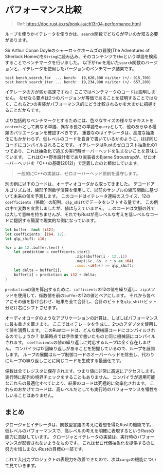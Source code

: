 # パフォーマンス比較

> Ref: https://doc.rust-jp.rs/book-ja/ch13-04-performance.html

ループを使うかイテレータを使うかは、`search`関数でどちらが早いのか知る必要があります。

Sir Arthur Conan Doyleのシャーロックホームズの冒険(The Adventures of Sherlock Homes)を`String`に読み込み、そのコンテンツで`the`という単語を検索することでベンチマークを行いました。
以下が`for`を用いた`search`関数のバージョンと、イテレータを使用したバージョンのベンチマーク結果です。

```log
test bench_search_for  ... bench:  19,620,300 ns/iter (+/- 915,700)
test bench_search_iter ... bench:  19,234,900 ns/iter (+/- 657,200)
```

イテレータの方が些か高速ですね！ ここではベンチマークのコードは説明しません。
なぜなら要点は2つのバージョンが等価であることを証明することではなく、これら2つの実装がパフォーマンス的にどう比較されるかを大まかに把握することだからです。

より包括的なベンチマークとするためには、色々なサイズの様々なテキストを`contents`として異なる単語、異なる長さの単語を`query`として、他のあらゆる種類のバリエーションを確認すべきです。
重要なのはイテレータは、高度な抽象化にもかかわらず、低レベルのコードを自身で書いているかのように、ほぼ同じコードにコンパイルされることです。
イテレータはRustのゼロコスト抽象化の1つであり、これは抽象化で追加の実行時オーバーヘッドを生まないことを意味しています。
これはC++野本設計者であり実装者のBjarne Stroustrupが、ゼロオーバーヘッドを「C++の基礎(2012)」で定義したのと類似しています。

> 一般的にC++の実装は、ゼロオーバーヘッド原則を遵守します。

別の例に以下のコードは、オーディオコーダから取ってきました。
デコードアルゴリズムは、線形予測数学演算を使用して、以前のサンプルの線形関数に基づいて未来の値を予測します。
このコードはイテレータ連結のスライス、12の`coefficients`（係数）の配列、`qlp_shift`でデータをシフトする量です。
この例の中で変数を宣言しましたが、値は与えていません。
このコードは文脈の外では大して意味を持ちませんが、それでもRustが高レベルな考えを低レベルなコードに翻訳する簡潔で現実的な例になっています。

```rust
let buffer: &mut [i32];
let coefficients: [i64, 12];
let qlp_shift: i16;

for i in 12..buffer.len() {
    let prediction = coeffcients.iter()
                                .zip(&buffer[i - 12..i])
                                .map(|&c, &s| c * s as i64)
                                .sum::<i64>() >> qlp_shift;
    let delta = buffer[i];
    buffer[i] = prediction as i32 + delta;
}
```

`prediction`の値を算出するために、`cofficients`の12の値を繰り返し、`zip`メソッドを使用して、係数値を前の`buffer`の12の値とペアにします。
それから各ペアにその値を掛け合わせ、結果を全て合計し、合計のビットを`qlp_shift`ビット分だけ右にシフトさせます。

オーディオコーダのようなアプリケーションの計算は、しばしばパフォーマンスに最も重きを置きます。
ここではイテレータを作成し、2つのアダプタを使用して値を消費します。
このRustコードは、どんな機械語コードにコンパイルされるのでしょうか？
執筆時点では手作業で書いたものと同じ機械語にコンパイルされます。
`coefficients`の値の繰り返しに対応するループは全く存在しません。
コンパイラは12回繰り返しがあることを把握しているので、ループを展開します。
ループの展開はループ制御コードのオーバーヘッドを除去し、代わりにループの繰り返しごとに同じコードを生成する最適化です。

係数は全てレジスタに保存されます。つまり値に非常に高速にアクセスします。
実行時に配列の境界チェックをすることもありません。
コンパイラが適用可能なこれらの最適化すべてにより、結果のコードは究極的に効率化されます。
これらのおかげでコードは、高レベルだとしても実行時のパフォーマンスを犠牲をしいることはありません。

## まとめ

クロージャとイテレータは、関数型言語の考えに着想を得たRustの機能です。
低レベルのパフォーマンスで、高レベルの考えを明確に表現するというRustの能力に貢献しています。
クロージャとイテレータの実装は、実行時のパフォーマンスが影響されないようなものです。
これはゼロ代償抽象化を提供するのに努力を惜しまないRustの目標の一部です。

これで入出力プロジェクトの表現力を改善できたので、次は`cargo`の機能について見ていきます。
